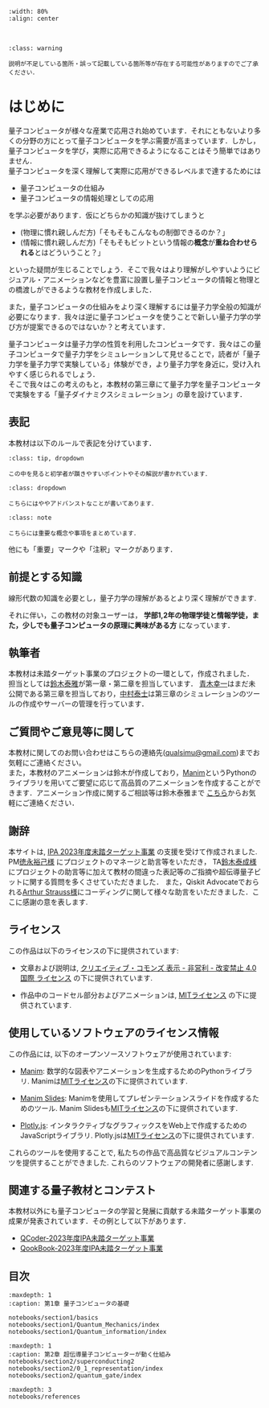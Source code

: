 ```{image} images/表紙.png
:width: 80%
:align: center
```
<br>

```{admonition} 注意点
:class: warning

説明が不足している箇所・誤って記載している箇所等が存在する可能性がありますのでご了承ください．
```

# はじめに
量子コンピュータが様々な産業で応用され始めています．それにともないより多くの分野の方にとって量子コンピュータを学ぶ需要が高まっています．しかし，量子コンピュータを学び，実際に応用できるようになることはそう簡単ではありません．<br>
量子コンピュータを深く理解して実際に応用ができるレベルまで達するためには
- 量子コンピュータの仕組み
- 量子コンピュータの情報処理としての応用

を学ぶ必要があります．仮にどちらかの知識が抜けてしまうと

- (物理に慣れ親しんだ方)「そもそもこんなもの制御できるのか？」
- (情報に慣れ親しんだ方)「そもそもビットという情報の**概念**が**重ね合わせられる**とはどういうこと？」

といった疑問が生じることでしょう．そこで我々はより理解がしやすいようにビジュアル・アニメーションなどを豊富に設置し量子コンピュータの情報と物理との橋渡しができるような教材を作成しました．<br>

また，量子コンピュータの仕組みをより深く理解するには量子力学全般の知識が必要になります．我々は逆に量子コンピュータを使うことで新しい量子力学の学び方が提案できるのではないか？と考えています．

量子コンピュータは量子力学の性質を利用したコンピュータです．我々はこの量子コンピュータで量子力学をシミュレーションして見せることで，読者が「量子力学を量子力学で実験している」体験ができ，より量子力学を身近に，受け入れやすく感じられるでしょう．<br>
そこで我々はこの考えのもと，本教材の第三章にて量子力学を量子コンピュータで実験をする「量子ダイナミクスシミュレーション」の章を設けています．

## 表記
本教材は以下のルールで表記を分けています．
```{admonition} 初学者がひっかかりやすいポイント
:class: tip, dropdown

この中を見ると初学者が躓きやすいポイントやその解説が書かれています．
```

```{admonition} もっと知りたい人のために
:class: dropdown

こちらにはややアドバンストなことが書いてあります．
```

```{admonition} 概念
:class: note

こちらには重要な概念や事項をまとめています．
```

他にも「重要」マークや「注釈」マークがあります．

## 前提とする知識

線形代数の知識を必要とし，量子力学の理解があるとより深く理解ができます.              

それに伴い，この教材の対象ユーザーは，
**学部1,2年の物理学徒と情報学徒，また，少しでも量子コンピュータの原理に興味がある方**
になっています．

## 執筆者
本教材は未踏ターゲット事業のプロジェクトの一環として，作成されました．<br>
担当としては[鈴木泰雅](https://www.linkedin.com/in/taiga-suzuki-0a3a08251/)が第一章・第二章を担当しています．
[青木幸一](https://www.linkedin.com/in/koichi-aoki-462450276/)はまだ未公開である第三章を担当しており，[中村泰士](https://www.linkedin.com/in/taishi-nakamura/)は第三章のシミュレーションのツールの作成やサーバーの管理を行っています．

## ご質問やご意見等に関して
本教材に関してのお問い合わせはこちらの連絡先(<a href="mailto:qualsimu@gmail.com">qualsimu@gmail.com</a>)までお気軽にご連絡ください。<br>
また，本教材のアニメーションは鈴木が作成しており，[Manim](https://github.com/ManimCommunity/manim)というPythonのライブラリを用いてご要望に応じて高品質のアニメーションを作成することができます．アニメーション作成に関するご相談等は鈴木泰雅まで <a href="mailto:suzuki.t.ec@m.titech.ac.jp">こちら</a>からお気軽にご連絡ください．

## 謝辞
本サイトは, 
[IPA 2023年度未踏ターゲット事業](https://www.ipa.go.jp/jinzai/mitou/target/2023/gaiyou_ty-3.html)
の支援を受けて作成されました.
PM[徳永裕己様](https://www.rd.ntt/organization/researcher/special/s_023.html)
にプロジェクトのマネージと助言等をいただき，
TA[鈴木泰成様](https://researchmap.jp/yasunari_suzuki)
にプロジェクトの助言等に加えて教材の間違った表記等のご指摘や超伝導量子ビットに関する質問を多くさせていただきました．
また，Qiskit Advocateでおられる[Arthur Strauss様](https://www.linkedin.com/in/arthurostrauss/?locale=en_US)にコーディングに関して様々な助言をいただきました．ここに感謝の意を表します.

## ライセンス
この作品は以下のライセンスの下に提供されています:

- 文章および説明は, [クリエイティブ・コモンズ 表示 - 非営利 - 改変禁止 4.0 国際 ライセンス](https://creativecommons.org/licenses/by-nc-nd/4.0/deed.ja) の下に提供されています. 

- 作品中のコードセル部分およびアニメーションは, [MITライセンス](https://opensource.org/licenses/MIT) の下に提供されています. 

## 使用しているソフトウェアのライセンス情報
この作品には, 以下のオープンソースソフトウェアが使用されています:

- [Manim](https://github.com/ManimCommunity/manim): 数学的な図表やアニメーションを生成するためのPythonライブラリ. Manimは[MITライセンス](https://github.com/ManimCommunity/manim/blob/main/LICENSE)の下に提供されています. 

- [Manim Slides](https://github.com/jeertmans/manim-slides): Manimを使用してプレゼンテーションスライドを作成するためのツール. Manim Slidesも[MITライセンス](https://github.com/jeertmans/manim-slides/blob/main/LICENSE.md)の下に提供されています. 

- [Plotly.js](https://github.com/plotly/plotly.js): インタラクティブなグラフィックスをWeb上で作成するためのJavaScriptライブラリ. Plotly.jsは[MITライセンス](https://github.com/plotly/plotly.js/blob/master/LICENSE)の下に提供されています. 

これらのツールを使用することで, 私たちの作品で高品質なビジュアルコンテンツを提供することができました. これらのソフトウェアの開発者に感謝します. 


## 関連する量子教材とコンテスト
本教材以外にも量子コンピュータの学習と発展に貢献する未踏ターゲット事業の成果が発表されています．その例として以下があります．

- [QCoder-2023年度IPA未踏ターゲット事業](https://www.qcoder.jp/)
- [QookBook-2023年度IPA未踏ターゲット事業](https://www.qookbook.net/)

## 目次

```{toctree}
:maxdepth: 1
:caption: 第1章 量子コンピュータの基礎

notebooks/section1/basics
notebooks/section1/Quantum_Mechanics/index
notebooks/section1/Quantum_information/index
```

```{toctree}
:maxdepth: 1
:caption: 第2章 超伝導量子コンピューターが動く仕組み
notebooks/section2/superconducting2
notebooks/section2/0_1_representation/index
notebooks/section2/quantum_gate/index

```

```{toctree}
:maxdepth: 3
notebooks/references
```
